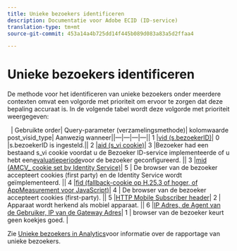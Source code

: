```yaml
---
title: Unieke bezoekers identificeren
description: Documentatie voor Adobe ECID (ID-service)
translation-type: tm+mt
source-git-commit: 453a14a4b725dd14f445b089d083a83a5d2ffaa4

---
```



# Unieke bezoekers identificeren

De methode voor het identificeren van unieke bezoekers onder meerdere contexten omvat een volgorde met prioriteit om ervoor te zorgen dat deze bepaling accuraat is. In de volgende tabel wordt deze volgorde met prioriteit weergegeven:


 
| Gebruikte order| Query-parameter (verzamelingsmethode)| kolomwaarde post_visid_type| Aanwezig wanneer||—|—|—|—|| 1 |[vid (s.bezoekerID)](https://marketing.adobe.com/resources/help/en_US/sc/implement/visid_custom.html)| 0 |s.bezoekerID is ingesteld.|| 2 |[aid (s_vi cookie)](https://marketing.adobe.com/resources/help/en_US/sc/implement/visid_analytics.html)| 3 |Bezoeker had een bestaand s_vi cookie voordat u de Bezoeker ID-service implementeerde of u hebt een[evaluatieperiode](https://marketing.adobe.com/resources/help/en_US/mcvid/mcvid_grace_period.html)voor de bezoeker geconfigureerd. || 3 |[mid (AMCV_ cookie set by Identity Service)](https://marketing.adobe.com/resources/help/en_US/mcvid/)| 5 | De browser van de bezoeker accepteert cookies (first party) en de Identity Service wordt geïmplementeerd. || 4 |[fid (fallback-cookie op H.25.3 of hoger, of AppMeasurement voor JavaScript)](https://marketing.adobe.com/resources/help/en_US/sc/implement/visid_fallback.html)| 4 | De browser van de bezoeker accepteert cookies (first-party). || 5 |[HTTP Mobile Subscriber header](https://marketing.adobe.com/resources/help/en_US/sc/implement/visid_mobile.html)| 2 | Apparaat wordt herkend als mobiel apparaat. || 6 |[IP Adres, de Agent van de Gebruiker, IP van de Gateway Adres](https://marketing.adobe.com/resources/help/en_US/sc/implement/visid_fallback.html)| 1 | browser van de bezoeker keurt geen koekjes goed. |


Zie [Unieke bezoekers in Analytics](https://docs.adobe.com/content/help/en/analytics/components/variables/dimensions-reports/reports-unique-visitors-v15-dsc.html)voor informatie over de rapportage van unieke bezoekers.
